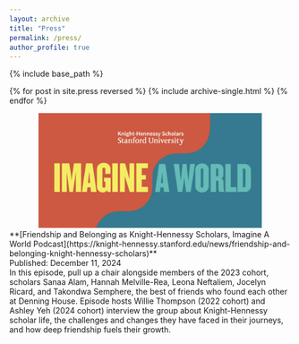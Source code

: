 ```yaml
---
layout: archive
title: "Press"
permalink: /press/
author_profile: true
---
```

<!--
 {% if site.author.googlescholar %}
  <div class="wordwrap">You can also find my articles on <a href="{{site.author.googlescholar}}">my Google Scholar profile</a>.</div>
 {% endif %}
-->

{% include base_path %}

{% for post in site.press reversed %}
  {% include archive-single.html %}
{% endfor %}

<div style="text-align: center;">
  <img src="/images/imagine_a_world.png" alt="Imagine A World Podcast Logo" style="width: 400px;">
</div>
**[Friendship and Belonging as Knight-Hennessy Scholars, Imagine A World Podcast](https://knight-hennessy.stanford.edu/news/friendship-and-belonging-knight-hennessy-scholars)**
<br>
Published: December 11, 2024
<br>
In this episode, pull up a chair alongside members of the 2023 cohort, scholars Sanaa Alam, Hannah Melville-Rea, Leona Neftaliem, Jocelyn Ricard, and Takondwa Semphere, the best of friends who found each other at Denning House. Episode hosts Willie Thompson (2022 cohort) and Ashley Yeh (2024 cohort) interview the group about Knight-Hennessy scholar life, the challenges and changes they have faced in their journeys, and how deep friendship fuels their growth.


